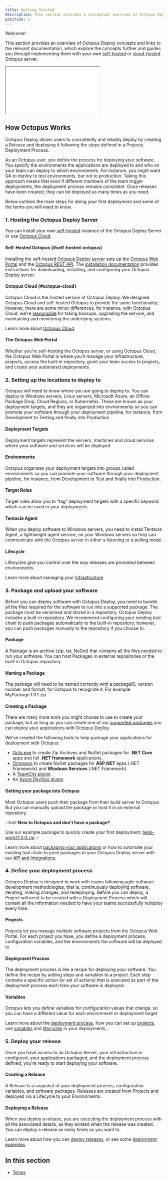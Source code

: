 ```yaml
---
title: Getting Started
description: This section provides a conceptual overview of Octopus Deploy, and links to documentation that guides you through your own self-hosted or cloud-hosted Octopus server.
position: 1
---
```


Welcome!

This section provides an overview of Octopus Deploy concepts and links to the relevant documentation, which explore the concepts further and guides you through implementing them with your own [self-hosted](#self-hosted-octopus) or [cloud-hosted](#octopus-cloud) Octopus server.


<iframe src="/getting-started-videos/getting-started-videos.html"></iframe>

## How Octopus Works

Octopus Deploy allows users to consistently and reliably deploy by creating a Release and deploying it following the steps defined in a Projects Deployment Process.

As an Octopus user, you define the process for deploying your software. You specify the environments the applications are deployed to and who on your team can deploy to which environments. For instance, you might want QA to deploy to test environments, but not to production. Taking this approach means that even if different members of the team trigger deployments, the deployment process remains consistent. Once releases have been created, they can be deployed as many times as you need.

Below outlines the main steps for doing your first deployment and some of the terms you will need to know.

### 1. Hosting the Octopus Deploy Server

You can install your own [self-hosted](#self-hosted-octopus) instance of the Octopus Deploy Server or use [Octopus Cloud](#octopus-cloud).

#### Self-Hosted Octopus {#self-hosted-octopus}

Installing the self-hosted [Octopus Deploy server](/docs/installation/index.md) sets up the [Octopus Web Portal](/docs/getting-started/index.md#the-octopus-web-portal) and the [Octopus REST API](/docs/api-and-integration/api/index.md). The [installation documentation](/docs/installation/index.md) provides instructions for downloading, installing, and configuring your Octopus Deploy server.

#### Octopus Cloud {#octopus-cloud}

Octopus Cloud is the hosted version of Octopus Deploy. We designed Octopus Cloud and self-hosted Octopus to provide the same functionality; however, there are some minor differences, for instance, with Octopus Cloud, we're [responsible](/docs/administration/security/index.md#responsibility) for taking backups, upgrading the service, and maintaining and monitoring the underlying systems.

Learn more about [Octopus Cloud](/docs/octopus-cloud/index.md).

#### The Octopus Web Portal

Whether you're self-hosting the Octopus server, or using Octopus Cloud, the Octopus Web Portal is where you'll manage your infrastructure, projects, access the built-in repository, grant your team access to projects, and create your automated deployments.

### 2. Setting up the locations to deploy to

Octopus will need to know where you are going to deploy to. You can deploy to Windows servers, Linux servers, Microsoft Azure, an Offline Package Drop, Cloud Regions, or Kubernetes. These are known as your deployment targets, and they are organized into environments so you can promote your software through your deployment pipeline, for instance, from Development to Testing and finally into Production.

#### Deployment Targets

Deployment targets represent the servers, machines and cloud services where your software and services will be deployed.

#### Environments

Octopus organizes your deployment targets into groups called environments so you can promote your software through your deployment pipeline, for instance, from Development to Test and finally into Production.

#### Target Roles

Target roles allow you to “tag” deployment targets with a specific keyword which can be used in your deployments.

#### Tentacle Agent

When you deploy software to Windows servers, you need to install Tentacle Agent, a lightweight agent service, on your Windows servers so they can communicate with the Octopus server in either a listening or a polling mode.

#### Lifecycle

Lifecycles give you control over the way releases are promoted between environments.

Learn more about managing your [Infrastructure](/docs/infrastructure/index.md)

### 3. Package and upload your software

Before you can deploy software with Octopus Deploy, you need to bundle all the files required for the software to run into a supported package. The package must be versioned and stored in a repository. Octopus Deploy includes a built-in repository. We recommend configuring your existing tool chain to push packages automatically to the built-in repository; however, you can push packages manually to the repository if you choose to.

#### Package

A Package is an archive (zip, tar, NuGet) that contains all the files needed to run your software. You can host Packages in external repositories or the built-in Octopus repository.

#### Naming a Package

The package will need to be named correctly with a packageID, version number and format, for Octopus to recognize it. For example MyPackage.1.0.1.zip

#### Creating a Package

There are many more tools you might choose to use to create your package, but as long as you can create one of our [supported packages](/docs/packaging-applications/index.md#supported-formats) you can deploy your applications with Octopus Deploy.

We've created the following tools to help package your applications for deployment with Octopus:

 - [Octo.exe](/docs/packaging-applications/octo.exe.md) to create Zip Archives and NuGet packages for **.NET Core** apps and full **.NET framework** applications.
 - [Octopack](/docs/packaging-applications/octopack/index.md) to create NuGet packages for **ASP.NET** apps (.NET Framework) and **Windows Services** (.NET Framework).
 - A [TeamCity plugin](/docs/api-and-integration/teamcity.md).
 - An [Azure DevOps plugin](/docs/api-and-integration/tfs-azure-devops/using-octopus-extension/index.md).

#### Getting your package into Octopus

Most Octopus users push their package from their build server to Octopus. But you can manually upload the package or host it in an external repository.

:::hint
**New to Octopus and don’t have a package?**

Use our example package to quickly create your first deployment. [hello-world.1.0.0.zip](https://octopus.com/images/docs/hello-world.1.0.0.zip)
:::

Learn more about [packaging your applications](/docs/packaging-applications/index.md) or how to automate your existing tool chain to push packages to your Octopus Deploy server with our [API and Integrations](/docs/api-and-integration/index.md).

### 4. Define your deployment process

Octopus Deploy is designed to work with teams following agile software development methodologies, that is, continuously deploying software, iterating, making changes, and redeploying.
Before you can deploy, a Project will need to be created with a Deployment Process which will contain all the information needed to have your teams successfully redeploy every time.

#### Projects

Projects let you manage multiple software projects from the Octopus Web Portal. For each project you have, you define a deployment process, configuration variables, and the environments the software will be deployed to.

#### Deployment Process

The deployment process is like a recipe for deploying your software. You define the recipe by adding steps and variables to a project. Each step contains a specific action (or set of actions) that is executed as part of the deployment process each time your software is deployed.

#### Variables

Octopus lets you define variables for configuration values that change, so you can have a different value for each environment or deployment target

Learn more about the [deployment process](/docs/deployment-process/index.md), how you can set up [projects](/docs/deployment-process/projects/index.md), use [variables](/docs/deployment-process/variables/index.md) and [lifecycles](/docs/deployment-process/lifecycles/index.md) in your deployments, .

### 5. Deploy your release

Once you have access to an Octopus Server, your infrastructure is configured, your applications packaged, and the deployment process defined, you're ready to start deploying your software.

#### Creating a Release

A Release is a snapshot of your deployment process, configuration variables, and software packages. Releases are created from Projects and deployed via a Lifecycle to your Environments.

#### Deploying a Release

When you deploy a release, you are executing the deployment process with all the associated details, as they existed when the release was created. You can deploy a release as many times as you want to.

Learn more about how you can [deploy releases](/docs/deployment-process/releases/index.md), or see some [deployment examples](/docs/deployment-examples/index.md).

## In this section

- [Terms](/docs/getting-started/terms.md)


